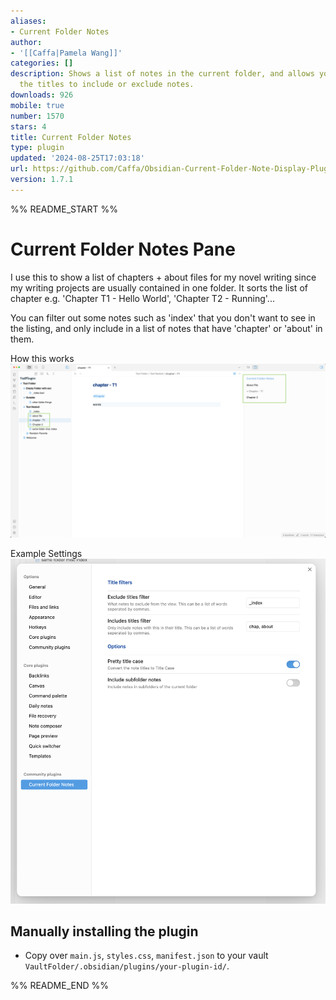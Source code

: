 ```yaml
---
aliases:
- Current Folder Notes
author:
- '[[Caffa|Pamela Wang]]'
categories: []
description: Shows a list of notes in the current folder, and allows you to filter
  the titles to include or exclude notes.
downloads: 926
mobile: true
number: 1570
stars: 4
title: Current Folder Notes
type: plugin
updated: '2024-08-25T17:03:18'
url: https://github.com/Caffa/Obsidian-Current-Folder-Note-Display-Plugin
version: 1.7.1
---
```


%% README_START %%

# Current Folder Notes Pane 

I use this to show a list of chapters + about files for my novel writing since my writing projects are usually contained in one folder. It sorts the list of chapter e.g. 'Chapter T1 - Hello World', 'Chapter T2 - Running'...

You can filter out some notes such as 'index' that you don't want to see in the listing, and only include in a list of notes that have 'chapter' or 'about' in them.

How this works
![Annotated_Example](https://raw.githubusercontent.com/Caffa/Obsidian-Current-Folder-Note-Display-Plugin/HEAD/images/Annotated_Example.png)


Example Settings
![Settings](https://raw.githubusercontent.com/Caffa/Obsidian-Current-Folder-Note-Display-Plugin/HEAD/images/WritingSettings.png)


## Manually installing the plugin

- Copy over `main.js`, `styles.css`, `manifest.json` to your vault `VaultFolder/.obsidian/plugins/your-plugin-id/`.




%% README_END %%